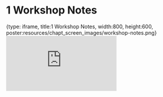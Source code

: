 # 1 Workshop Notes
 
{type: iframe, title:1 Workshop Notes, width:800, height:600, poster:resources/chapt_screen_images/workshop-notes.png}
![](https://hutchdatascience.org/Collaborative-Git-GitHub/no_toc/workshop-notes.html)
 

 
